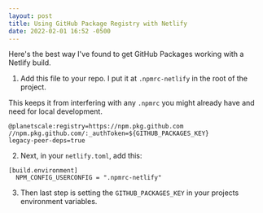```yaml
---
layout: post
title: Using GitHub Package Registry with Netlify
date: 2022-02-01 16:52 -0500
---
```


Here's the best way I've found to get GitHub Packages working with a Netlify build.


1. Add this file to your repo. I put it at `.npmrc-netlify` in the root of the project. 

This keeps it from interfering with any `.npmrc` you might already have and need for local development.

```
@planetscale:registry=https://npm.pkg.github.com
//npm.pkg.github.com/:_authToken=${GITHUB_PACKAGES_KEY}
legacy-peer-deps=true
```

2. Next, in your `netlify.toml`, add this:

```
[build.environment]
  NPM_CONFIG_USERCONFIG = ".npmrc-netlify"
```

3. Then last step is setting the `GITHUB_PACKAGES_KEY` in your projects environment variables.
